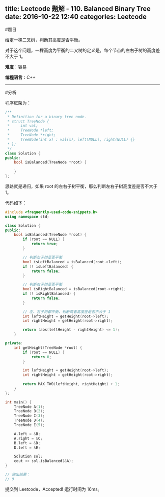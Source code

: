 title: Leetcode 题解 - 110. Balanced Binary Tree
date: 2016-10-22 12:40
categories: Leetcode
---

#题目

给定一棵二叉树，判断其高度是否平衡。

对于这个问题，一棵高度为平衡的二叉树的定义是，每个节点的左右子树的高度差不大于 1。

<!-- more -->

**难度**：容易

**编程语言**：C++

---

#分析

程序框架为：

```cpp
/**
 * Definition for a binary tree node.
 * struct TreeNode {
 *     int val;
 *     TreeNode *left;
 *     TreeNode *right;
 *     TreeNode(int x) : val(x), left(NULL), right(NULL) {}
 * };
 */
class Solution {
public:
    bool isBalanced(TreeNode *root) {
        
    }
};
```

思路就是递归，如果 root 的左右子树平衡，那么判断左右子树高度差是否不大于 1。

代码如下：

```cpp
#include <frequently-used-code-snippets.h>
using namespace std;

class Solution {
public:
    bool isBalanced(TreeNode *root) {
        if (root == NULL) {
            return true;
        }

        // 判断左子树是否平衡
        bool isLeftBalanced = isBalanced(root->left);
        if (! isLeftBalanced) {
            return false;
        }

        // 判断右子树是否平衡
        bool isRightBalanced = isBalanced(root->right);
        if (! isRightBalanced) {
            return false;
        }

        // 左、右子树都平衡，判断两者高度差是否不大于 1
        int leftHeight = getHeight(root->left);
        int rightHeight = getHeight(root->right);

        return (abs(leftHeight - rightHeight) <= 1);
    }

private:
    int getHeight(TreeNode *root) {
        if (root == NULL) {
            return 0;
        }

        int leftHeight = getHeight(root->left);
        int rightHeight = getHeight(root->right);
        
        return MAX_TWO(leftHeight, rightHeight) + 1;
    }
};

int main() {
    TreeNode A(1);
    TreeNode B(2);
    TreeNode C(3);
    TreeNode D(4);
    TreeNode E(5);

    A.left = &B;
    A.right = &C;
    B.left = &D;
    D.left = &E;

    Solution sol;
    cout << sol.isBalanced(&A);
}

// 输出结果：
// 0
```

提交到 Leetcode，Accepted! 运行时间为 16ms。
